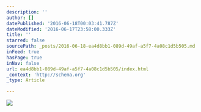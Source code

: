 ```yaml
---
description: ''
author: []
datePublished: '2016-06-18T00:03:41.787Z'
dateModified: '2016-06-17T23:58:00.333Z'
title: ''
starred: false
sourcePath: _posts/2016-06-18-ea4d8bb1-089d-49af-a5f7-4a08c1d5b505.md
inFeed: true
hasPage: true
inNav: false
url: ea4d8bb1-089d-49af-a5f7-4a08c1d5b505/index.html
_context: 'http://schema.org'
_type: Article

---
```

![](https://the-grid-user-content.s3-us-west-2.amazonaws.com/a85c4bef-ff1a-43e6-8555-64ba4cfaa684.jpg)